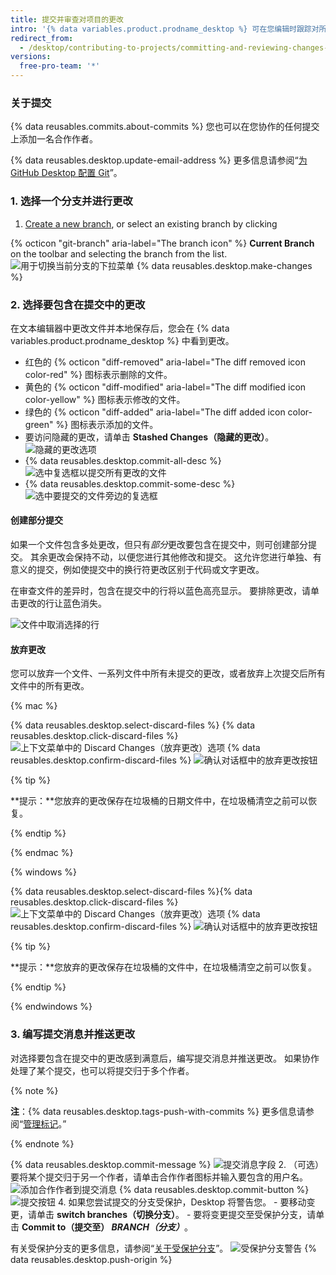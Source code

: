 ```yaml
---
title: 提交并审查对项目的更改
intro: '{% data variables.product.prodname_desktop %} 可在您编辑时跟踪对所有文件的所有更改。 您可以决定如何对更改分组以创建有意义的提交。'
redirect_from:
  - /desktop/contributing-to-projects/committing-and-reviewing-changes-to-your-project
versions:
  free-pro-team: '*'
---
```


### 关于提交

{% data reusables.commits.about-commits %} 您也可以在您协作的任何提交上添加一名合作作者。

{% data reusables.desktop.update-email-address %} 更多信息请参阅“[为 GitHub Desktop 配置 Git](/desktop/getting-started-with-github-desktop/configuring-git-for-github-desktop)”。

### 1. 选择一个分支并进行更改

1. [Create a new branch](/desktop/guides/contributing-to-projects/managing-branches), or select an existing branch by clicking

{% octicon "git-branch" aria-label="The branch icon" %} **Current Branch** on the toolbar and selecting the branch from the list.
  ![用于切换当前分支的下拉菜单](/assets/images/help/desktop/click-branch-in-drop-down.png)
{% data reusables.desktop.make-changes %}

### 2. 选择要包含在提交中的更改

在文本编辑器中更改文件并本地保存后，您会在 {% data variables.product.prodname_desktop %} 中看到更改。

* 红色的 {% octicon "diff-removed" aria-label="The diff removed icon color-red" %} 图标表示删除的文件。
* 黄色的 {% octicon "diff-modified" aria-label="The diff modified icon color-yellow" %} 图标表示修改的文件。
* 绿色的 {% octicon "diff-added" aria-label="The diff added icon color-green" %} 图标表示添加的文件。
* 要访问隐藏的更改，请单击 **Stashed Changes（隐藏的更改）**。 ![隐藏的更改选项](/assets/images/help/desktop/stashed-changes.png)
* {% data reusables.desktop.commit-all-desc %}
![选中复选框以提交所有更改的文件](/assets/images/help/desktop/commit-all.png)
* {% data reusables.desktop.commit-some-desc %}
![选中要提交的文件旁边的复选框](/assets/images/help/desktop/commit-some.png)

#### 创建部分提交

如果一个文件包含多处更改，但只有*部分*更改要包含在提交中，则可创建部分提交。 其余更改会保持不动，以便您进行其他修改和提交。 这允许您进行单独、有意义的提交，例如使提交中的换行符更改区别于代码或文字更改。

在审查文件的差异时，包含在提交中的行将以蓝色高亮显示。 要排除更改，请单击更改的行让蓝色消失。

![文件中取消选择的行](/assets/images/help/desktop/partial-commit.png)

#### 放弃更改

您可以放弃一个文件、一系列文件中所有未提交的更改，或者放弃上次提交后所有文件中的所有更改。

{% mac %}

{% data reusables.desktop.select-discard-files %}
{% data reusables.desktop.click-discard-files %}
  ![上下文菜单中的 Discard Changes（放弃更改）选项](/assets/images/help/desktop/discard-changes-mac.png)
{% data reusables.desktop.confirm-discard-files %}
  ![确认对话框中的放弃更改按钮](/assets/images/help/desktop/discard-changes-confirm-mac.png)

{% tip %}

**提示：**您放弃的更改保存在垃圾桶的日期文件中，在垃圾桶清空之前可以恢复。

{% endtip %}

{% endmac %}

{% windows %}

{% data reusables.desktop.select-discard-files %}{% data reusables.desktop.click-discard-files %}
  ![上下文菜单中的 Discard Changes（放弃更改）选项](/assets/images/help/desktop/discard-changes-win.png)
{% data reusables.desktop.confirm-discard-files %}
  ![确认对话框中的放弃更改按钮](/assets/images/help/desktop/discard-changes-confirm-win.png)

{% tip %}

**提示：**您放弃的更改保存在垃圾桶的文件中，在垃圾桶清空之前可以恢复。

{% endtip %}

{% endwindows %}

### 3. 编写提交消息并推送更改

对选择要包含在提交中的更改感到满意后，编写提交消息并推送更改。 如果协作处理了某个提交，也可以将提交归于多个作者。

{% note %}

**注**：{% data reusables.desktop.tags-push-with-commits %} 更多信息请参阅“[管理标记](/desktop/contributing-to-projects/managing-tags)。”

{% endnote %}

{% data reusables.desktop.commit-message %}
  ![提交消息字段](/assets/images/help/desktop/commit-message.png)
2. （可选）要将某个提交归于另一个作者，请单击合作作者图标并输入要包含的用户名。 ![添加合作作者到提交消息](/assets/images/help/desktop/add-co-author-commit.png)
{% data reusables.desktop.commit-button %}
  ![提交按钮](/assets/images/help/desktop/commit-button.png)
4. 如果您尝试提交的分支受保护，Desktop 将警告您。
    - 要移动变更，请单击 **switch branches（切换分支）**。
    - 要将变更提交至受保护分支，请单击 **Commit to（提交至） _BRANCH（分支）_**。

  有关受保护分支的更多信息，请参阅“[关于受保护分支](/github/administering-a-repository/about-protected-branches)”。 ![受保护分支警告](/assets/images/help/desktop/protected-branch-warning.png)
{% data reusables.desktop.push-origin %}
